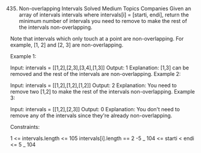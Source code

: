 435. Non-overlapping Intervals
     Solved
     Medium
     Topics
     Companies
     Given an array of intervals intervals where intervals[i] = [starti, endi], return the minimum number of intervals you need to remove to make the rest of the intervals non-overlapping.

Note that intervals which only touch at a point are non-overlapping. For example, [1, 2] and [2, 3] are non-overlapping.

Example 1:

Input: intervals = [[1,2],[2,3],[3,4],[1,3]]
Output: 1
Explanation: [1,3] can be removed and the rest of the intervals are non-overlapping.
Example 2:

Input: intervals = [[1,2],[1,2],[1,2]]
Output: 2
Explanation: You need to remove two [1,2] to make the rest of the intervals non-overlapping.
Example 3:

Input: intervals = [[1,2],[2,3]]
Output: 0
Explanation: You don't need to remove any of the intervals since they're already non-overlapping.

Constraints:

1 <= intervals.length <= 105
intervals[i].length == 2
-5 _ 104 <= starti < endi <= 5 _ 104
